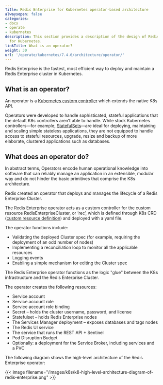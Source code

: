 ```yaml
---
Title: Redis Enterprise for Kubernetes operator-based architecture
alwaysopen: false
categories:
- docs
- operate
- kubernetes
description: This section provides a description of the design of Redis Enterprise
  for Kubernetes.
linkTitle: What is an operator?
weight: 30
url: '/operate/kubernetes/7.4.6/architecture/operator/'
---
```

Redis Enterprise is the fastest, most efficient way to
deploy and maintain a Redis Enterprise cluster in Kubernetes.

## What is an operator?

An operator is a [Kubernetes custom controller](https://kubernetes.io/docs/concepts/extend-kubernetes/api-extension/custom-resources/#custom-controllers) which extends the native K8s API.

Operators were developed to handle sophisticated, stateful applications
that the default K8s controllers aren’t able to handle. While stock
Kubernetes controllers—for example,
[StatefulSets](https://kubernetes.io/docs/concepts/workloads/controllers/statefulset/)—are
ideal for deploying, maintaining and scaling simple stateless
applications, they are not equipped to handle access to stateful
resources, upgrade, resize and backup of more elaborate, clustered
applications such as databases.

## What does an operator do?

In abstract terms, Operators encode human operational knowledge into
software that can reliably manage an application in an extensible,
modular way and do not hinder the basic primitives that comprise the K8s
architecture.

Redis created an operator that deploys and manages the lifecycle of a Redis Enterprise Cluster.

The Redis Enterprise operator acts as a custom controller for the custom
resource RedisEnterpriseCluster, or ‘rec’, which is defined through K8s
CRD ([custom resource definition](https://kubernetes.io/docs/concepts/extend-kubernetes/api-extension/custom-resources/#custom-resources))
and deployed with a yaml file.

The operator functions include:

- Validating the deployed Cluster spec (for example, requiring the
deployment of an odd number of nodes)
- Implementing a reconciliation loop to monitor all the applicable
resources
- Logging events
- Enabling a simple mechanism for editing the Cluster spec

The Redis Enterprise operator functions as the logic "glue" between the
K8s infrastructure and the Redis Enterprise Cluster.

The operator creates the following resources:

- Service account
- Service account role
- Service account role binding
- Secret – holds the cluster username, password, and license
- Statefulset – holds Redis Enterprise nodes
- The Services Manager deployment – exposes databases and tags nodes
- The Redis UI service
- The service that runs the REST API + Sentinel
- Pod Disruption Budget
- Optionally: a deployment for the Service Broker, including services and a PVC

The following diagram shows the high-level architecture of the Redis
Enterprise operator:

{{< image filename="/images/k8s/k8-high-level-architecture-diagram-of-redis-enterprise.png" >}}
